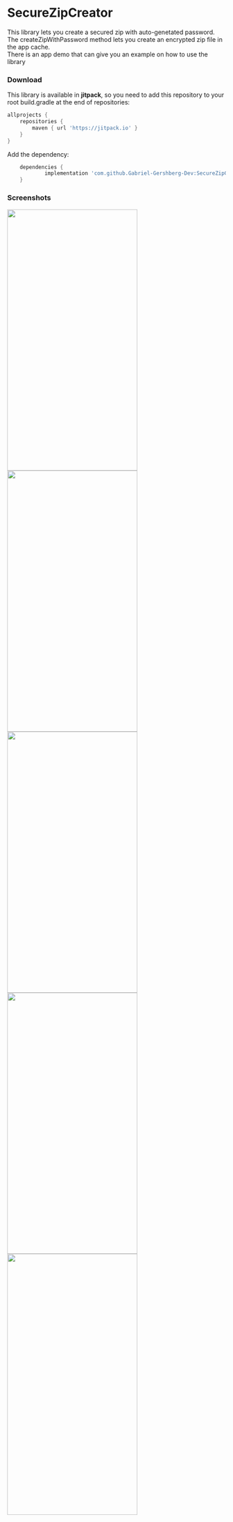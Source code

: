 # SecureZipCreator
This library lets you create a secured zip with auto-genetated password.<br />
The createZipWithPassword method lets you create an encrypted zip file in the app cache.<br />
There is an app demo that can give you an example on how to use the library
### Download

This library is available in **jitpack**, so you need to add this repository to your root build.gradle at the end of repositories:
   
```groovy  
allprojects {
    repositories {
        maven { url 'https://jitpack.io' }
    }
}
```
Add the dependency:

```groovy 
	dependencies {
	        implementation 'com.github.Gabriel-Gershberg-Dev:SecureZipCreator:1.0.0'
	}
``` 
### Screenshots

<img src="https://github.com/Gabriel-Gershberg-Dev/SecureZipCreator/assets/64218293/aa0889a8-58ce-4453-ae3b-5a4cbf75e3f6" width="300" height="600"><br />
<img src="https://github.com/Gabriel-Gershberg-Dev/SecureZipCreator/assets/64218293/d9c73eaf-6748-4335-8d47-bfa80f8bf318" width="300" height="600"><br />
<img src="https://github.com/Gabriel-Gershberg-Dev/SecureZipCreator/assets/64218293/00bc15b5-9a11-4aac-8339-107abe40a3dc" width="300" height="600"><br />
<img src="https://github.com/Gabriel-Gershberg-Dev/SecureZipCreator/assets/64218293/195e0cf5-c3e8-46d1-a9a2-a6b403b8b870" width="300" height="600"><br />
<img src="https://github.com/Gabriel-Gershberg-Dev/SecureZipCreator/assets/64218293/b915a8b9-de22-443a-a1c9-d2672915f200" width="300" height="600">



